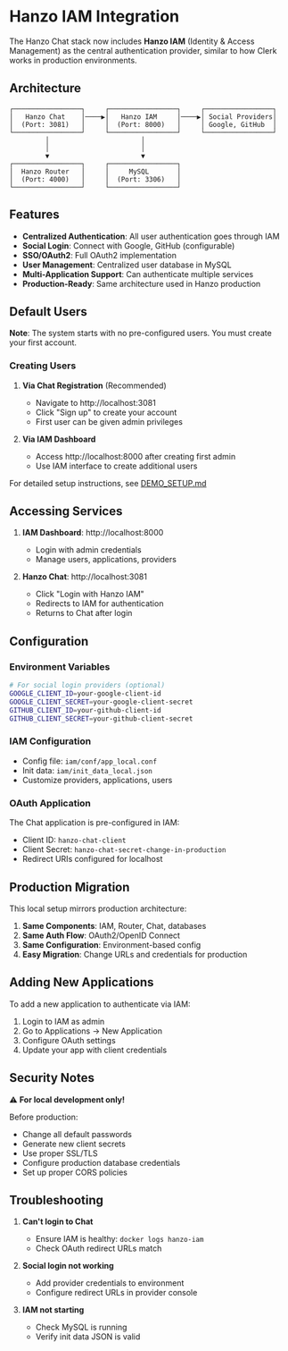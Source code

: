 # Hanzo IAM Integration

The Hanzo Chat stack now includes **Hanzo IAM** (Identity & Access Management) as the central authentication provider, similar to how Clerk works in production environments.

## Architecture

```
┌─────────────────┐     ┌─────────────────┐     ┌─────────────────┐
│   Hanzo Chat    │────▶│   Hanzo IAM     │────▶│ Social Providers│
│  (Port: 3081)   │     │  (Port: 8000)   │     │ Google, GitHub  │
└─────────────────┘     └─────────────────┘     └─────────────────┘
         │                       │
         │                       │
         ▼                       ▼
┌─────────────────┐     ┌─────────────────┐
│  Hanzo Router   │     │     MySQL       │
│  (Port: 4000)   │     │  (Port: 3306)   │
└─────────────────┘     └─────────────────┘
```

## Features

- **Centralized Authentication**: All user authentication goes through IAM
- **Social Login**: Connect with Google, GitHub (configurable)
- **SSO/OAuth2**: Full OAuth2 implementation
- **User Management**: Centralized user database in MySQL
- **Multi-Application Support**: Can authenticate multiple services
- **Production-Ready**: Same architecture used in Hanzo production

## Default Users

**Note**: The system starts with no pre-configured users. You must create your first account.

### Creating Users

1. **Via Chat Registration** (Recommended)
   - Navigate to http://localhost:3081
   - Click "Sign up" to create your account
   - First user can be given admin privileges

2. **Via IAM Dashboard**
   - Access http://localhost:8000 after creating first admin
   - Use IAM interface to create additional users

For detailed setup instructions, see [DEMO_SETUP.md](./DEMO_SETUP.md)

## Accessing Services

1. **IAM Dashboard**: http://localhost:8000
   - Login with admin credentials
   - Manage users, applications, providers

2. **Hanzo Chat**: http://localhost:3081
   - Click "Login with Hanzo IAM"
   - Redirects to IAM for authentication
   - Returns to Chat after login

## Configuration

### Environment Variables

```bash
# For social login providers (optional)
GOOGLE_CLIENT_ID=your-google-client-id
GOOGLE_CLIENT_SECRET=your-google-client-secret
GITHUB_CLIENT_ID=your-github-client-id
GITHUB_CLIENT_SECRET=your-github-client-secret
```

### IAM Configuration

- Config file: `iam/conf/app_local.conf`
- Init data: `iam/init_data_local.json`
- Customize providers, applications, users

### OAuth Application

The Chat application is pre-configured in IAM:
- Client ID: `hanzo-chat-client`
- Client Secret: `hanzo-chat-secret-change-in-production`
- Redirect URIs configured for localhost

## Production Migration

This local setup mirrors production architecture:

1. **Same Components**: IAM, Router, Chat, databases
2. **Same Auth Flow**: OAuth2/OpenID Connect
3. **Same Configuration**: Environment-based config
4. **Easy Migration**: Change URLs and credentials for production

## Adding New Applications

To add a new application to authenticate via IAM:

1. Login to IAM as admin
2. Go to Applications → New Application
3. Configure OAuth settings
4. Update your app with client credentials

## Security Notes

⚠️ **For local development only!**

Before production:
- Change all default passwords
- Generate new client secrets
- Use proper SSL/TLS
- Configure production database credentials
- Set up proper CORS policies

## Troubleshooting

1. **Can't login to Chat**
   - Ensure IAM is healthy: `docker logs hanzo-iam`
   - Check OAuth redirect URLs match

2. **Social login not working**
   - Add provider credentials to environment
   - Configure redirect URLs in provider console

3. **IAM not starting**
   - Check MySQL is running
   - Verify init data JSON is valid